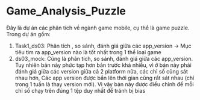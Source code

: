 # Game_Analysis_Puzzle
Đây là dự án các phân tích về ngành game mobile, cụ thể là game puzzle. Trong dự án gồm:
1. Task1_ds03: Phân tích , so sánh, đánh giá giữa các app_version -> Mục tiêu tìm ra app_version nào là tốt nhất trong 1 thể loại game
2. ds03_mock: Cũng là phân tích, so sánh, đánh giá giữa các app_version. Tuy nhiên bản này phức tạp hơn bản trước khá nhiều, vì ở bản này phải đánh giá giữa các version giữa cả 2 platform nữa, các chỉ số cũng sát nhau hơn, Các app version được bắn lên thời gian cũng rất sát nhau (chỉ trong 1 tuần là thay version mới). Vì vậy bản này được điều chỉnh để mỗi chỉ số chạy trên đúng 1 tệp duy nhất để tránh bị bias
